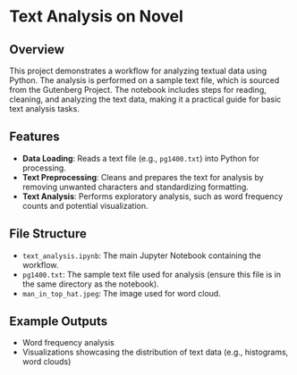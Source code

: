 # Text Analysis on Novel

## Overview
This project demonstrates a workflow for analyzing textual data using Python. The analysis is performed on a sample text file, which is sourced from the Gutenberg Project. The notebook includes steps for reading, cleaning, and analyzing the text data, making it a practical guide for basic text analysis tasks.

## Features
- **Data Loading**: Reads a text file (e.g., `pg1400.txt`) into Python for processing.
- **Text Preprocessing**: Cleans and prepares the text for analysis by removing unwanted characters and standardizing formatting.
- **Text Analysis**: Performs exploratory analysis, such as word frequency counts and potential visualization.

## File Structure
- `text_analysis.ipynb`: The main Jupyter Notebook containing the workflow.
- `pg1400.txt`: The sample text file used for analysis (ensure this file is in the same directory as the notebook).
- `man_in_top_hat.jpeg`: The image used for word cloud.

## Example Outputs
- Word frequency analysis
- Visualizations showcasing the distribution of text data (e.g., histograms, word clouds)
